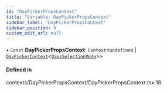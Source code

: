```yaml
---
id: "DayPickerPropsContext"
title: "Variable: DayPickerPropsContext"
sidebar_label: "DayPickerPropsContext"
sidebar_position: 0
custom_edit_url: null
---
```


• `Const` **DayPickerPropsContext**: `Context`<`undefined` \| [`DayPickerContext`](/api/types/DayPickerContext.md)<[`DaysSelectionMode`](/api/types/DaysSelectionMode.md)\>\>

#### Defined in

contexts/DayPickerPropsContext/DayPickerPropsContext.tsx:18
